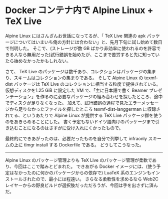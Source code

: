 # Docker コンテナ内で Alpine Linux + TeX Live

Alpine Linux にはさんざんお世話になってるが、「 TeX Live 関連の apk パッケージについてはいまいち俺の方針には合わない」と、先月下旬に試し始めて数日で判明した。
そこで、(ストレージが数 GB ばかり非効率に使われるのを許容できる人なら無用だった)試行錯誤を始めたが、ここまで苦労すると先に知っていたら始めなかったかもしれない。

さて、 TeX Live のパッケージは数千あり、コレクションはパッケージの集まり、スキームはコレクションの集まりである。
そして Alpine Linux の texmf-dist パッケージは TeX Live のコレクションに相当する粒度で提供されている。
仮想ディスクを1.25 GiB に設定した VM で、「主に日本語で書く Beamer プレゼンテーション」を作るのに必要なパッケージの組み合わせを探したところ、途中でディスクが足りなくなった。
加えて、試行錯誤の過程で見たエラーメッセージから足りなかったファイルを探したところ texmf-dist-langgerman に収録されてる、というあたりで Alpine Linux が提供する TeX Live パッケージ群を使うのをあきらめることにした。
書く予定もないドイツ語向けのパッケージまで引き込むことになるのはさすがに受け入れにくかったもので。

最終的にできあがったのは、必要だったものを自分で列挙して infraonly スキームの上に tlmgr install する Dockerfile である。
どうしてこうなった。

---

Alpine Linux のパッケージ管理よりも TeX Live のパッケージ管理が柔軟であり、今回はここで踏みとどまれた。
できあがる Docker イメージには、(使う予定はなかったのに何かのパッケージからの依存で) LuaTeX 系のエンジンもインストールされたので、最小には程遠い。
さらなる柔軟性を求めるなら Web2C レイヤーからの野良ビルドが選択肢だっただろうが、今回は手を出さずに済んだ。
